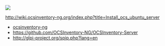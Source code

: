 ![](https://camo.githubusercontent.com/bd8d450fb7b50bf17687cb6db66b26cc5cd69736/68747470733a2f2f63646e2e6f6373696e76656e746f72792d6e672e6f72672f636f6d6d6f6e2f62616e6e6572732f62616e6e657236363070782e706e67)



http://wiki.ocsinventory-ng.org/index.php?title=Install_ocs_ubuntu_server

<!--

https://shazi.info/centos-6-5-資產管理系統-ocsng-安裝/
-->

- [ocsinventory-ng](https://www.ocsinventory-ng.org/en/)
- https://github.com/OCSInventory-NG/OCSInventory-Server
- http://glpi-project.org/spip.php?lang=en
